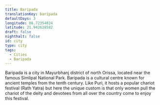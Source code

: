 ```yaml
---
title: Baripada
translationKey: baripada
defaultDays: 3
longitude: 86.72354824
latitude: 21.942628582
draft: false
nighthalt: false
id: city
type: city
tags:
  - Cities
  - Baripada
---
```

Baripada is a city in Mayurbhanj district of north Orissa, located near the famous Simlipal National Park. Baripada is a cultural centre known for ancient temples from the tenth century. Like Puri, it hosts a popular chariot festival (Rath Yatra) but here the unique custom is that only women pull the chariot of the deity and devotees from all over the country come to enjoy this festival.